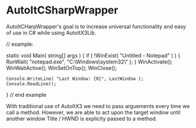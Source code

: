 # AutoItCSharpWrapper

AutoItCHarpWrapper's goal is to increase universal functionality and easy of use in C# while using AutoItX3Lib. 

// example:

static void Main( string[] args )
{
    if ( !WinExist( "Untitled - Notepad" ) )
    {
        RunWait( "notepad.exe", "C:\\Windows\\system32\\" );
    }
    WinActivate();
    WinWaitActive();
    WinSetOnTop();
    WinClose();

	Console.WriteLine( "Last Window: {0}", LastWindow );
	Console.ReadLine();
}
// end example

With traditional use of AutoItX3 we need to pass arguements every time we call a method.
However, we are able to act upon the target window until another window Title / HWND is explicity passed to a method.
